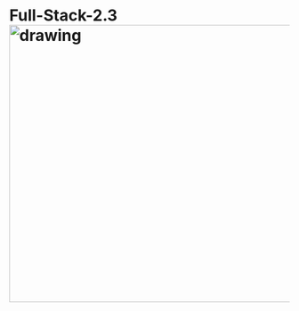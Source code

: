 # Full-Stack-2.3<img width="738" height="498" alt="drawing" src="https://github.com/user-attachments/assets/5b8db5a9-0313-4ca4-bc53-9eb567603a35" />

